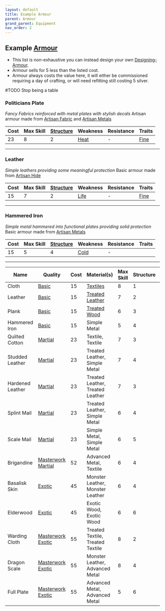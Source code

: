 ```yaml
---
layout: default
title: Example Armour
parent: Armour
grand_parent: Equipment
nav_order: 2
---
```

## Example [Armour](Armour)
* This list is non-exhaustive you can instead design your own [Designing-Armour](Designing-Armour).
* Armour sells for 5 less than the listed cost.
* Armour always costs the value here, it will either be commissioned requiring a day of crafting, or will need refitting still costing 5 silver.

#TODO Stop being a table

### Politicians Plate
*Fancy Fabrics reinforced with metal plates with stylish decals*
Artisan armour made from [Artisan Fabric](Textiles#Artisan%20Fabric) and [Artisan Metals](Metal#Artisan%20Metals)

| Cost | Max Skill | [Structure](Armour#Structure) | Weakness            | Resistance | Traits                     |
| ---- | --------- | ----------------------------- | ------------------- | ---------- | -------------------------- |
| 23   | 8         | 2                             | [Heat](Injury#Heat) | -          | [Fine](Armour-Traits#Fine) |


---

### Leather
*Simple leathers providing some meaningful protection*
Basic armour made from [Artisan Hide](Hide#Artisan%20Hide)

| Cost | Max Skill | [Structure](Armour#Structure) | Weakness            | Resistance | Traits                     |
| ---- | --------- | ----------------------------- | ------------------- | ---------- | -------------------------- |
| 15   | 7         | 2                             | [Life](Injury#Life) | -          | [Fine](Armour-Traits#Fine) |

---

### Hammered Iron
*Simple metal hammered into functional plates providing solid protection*
Basic armour made from [Artisan Metals](Metal#Artisan%20Metals)

| Cost | Max Skill | [Structure](Armour#Structure) | Weakness            | Resistance | Traits |
| ---- | --------- | ----------------------------- | ------------------- | ---------- | ------ |
| 15   | 5         | 4                             | [Cold](Injury#Cold) | -          |        |

---


| Name             | Quality                                                   | Cost | Material(s)                                            | Max Skill | Structure | Weakness                                         | Resistance                                             | Trait(s)                                                                                       |
| ---------------- | --------------------------------------------------------- | ---- | ------------------------------------------------------ | --------- | --------- | ------------------------------------------------ | ------------------------------------------------------ | ---------------------------------------------------------------------------------------------- |
| Cloth            | [Basic](Armour#Quality)                                   | 15   | [Textiles](Example-Materials#Textiles)                 | 8         | 1         | [Heat](Injury#Heat)                              | -                                                      | -                                                                                              |
| Leather          | [Basic](Armour#Quality)                                   | 15   | [Treated Leather](Example-Materials#Treated%20Leather) | 7         | 2         | [Life](Injury#Life)                              | -                                                      | -                                                                                              |
| Plank            | [Basic](Armour#Quality)                                   | 15   | [Treated Wood](Example-Materials#Treated%20Wood)       | 6         | 3         | [Heat](Injury#Heat)                              | -                                                      | -                                                                                              |
| Hammered Iron    | [Basic](Armour#Quality)                                   | 15   | Simple Metal                                           | 5         | 4         | [Cold](Injury#Cold)                              | -                                                      | -                                                                                              |
| Quilted Cotton   | [Martial](Armour#Quality)                                 | 23   | Textile, Textile                                       | 7         | 3         | [Heat](Injury#Heat)                              | [Impact](Injury#Impact)                                | [Padded](Armour-Traits#Padded)                                                                 |
| Studded Leather  | [Martial](Armour#Quality)                                 | 23   | Treated Leather, Simple Metal                          | 7         | 4         | [Life](Injury#Life)                              | -                                                      | [Reinforced](Armour-Traits#Reinforced)                                                         |
| Hardened Leather | [Martial](Armour#Quality)                                 | 23   | Treated Leather, Treated Leather                       | 7         | 3         | [Life](Injury#Life)                              | [Rending](Injury#Rending)                              | [Hardened](Armour-Traits#Hardened)                                                             |
| Splint Mail      | [Martial](Armour#Quality)                                 | 23   | Treated Leather, Simple Metal                          | 6         | 4         | [Life](Injury#Life)                              |                                                        | [Fortified](Armour-Traits#Fortified)                                                           |
| Scale Mail       | [Martial](Armour#Quality)                                 | 23   | Simple Metal, Simple Metal                             | 6         | 5         | [Cold](Injury#Cold), [Piercing](Injury#Piercing) | [Rending](Injury#Rending)                              | [Mail](Armour-Traits#Mail)                                                                     |
| Brigandine       | [Masterwork](Armour#Masterwork) [Martial](Armour#Quality) | 52   | Advanced Metal, Textile                                | 6         | 4         | [Cold](Injury#Cold)                              | [Impact](Injury#Impact)                                | [Lightweight Materials](Armour-Traits#Lightweight%20Materials), [Padded](Armour-Traits#Padded) |
| Basalisk Skin    | [Exotic](Armour#Quality)                                  | 45   | Monster Leather, Monster Leather                       | 6         | 4         | -                                                | [Rending](Injury#Rending)                              | [Natural Resilience](Armour-Traits#Natural%20Resilience)                                       |
| Elderwood        | [Exotic](Armour#Quality)                                  | 45   | Exotic Wood, Exotic Wood                               | 6         | 6         | [Heat](Injury#Heat)                              | -                                                      | [Ironbark](Armour-Traits#Ironbark)                                                             |
| Warding Cloth    | [Masterwork](Armour#Masterwork) [Exotic](Armour#Quality)  | 55   | Treated Textile, Treated Textile                       | 8         | 2         | [Heat](Injury#Heat)                              | [Magic](magic)                                         | [Fine](Armour-Traits#Fine), [Warded](Armour-Traits#Warded)                                     |
| Dragon Scale     | [Masterwork](Armour#Masterwork) [Exotic](Armour#Quality)  | 55   | Monster Leather, Advanced Metal                        | 8         | 4         | [Life](Injury#Life)                              | [Heat](Injury#Heat)                                    | [Mail](Armour-Traits#Mail), [Natural Resilience](Armour-Traits#Natural%20Resilience)           |
| Full Plate       | [Masterwork](Armour#Masterwork) [Exotic](Armour#Quality)  | 55   | Advanced Metal, Advanced Metal                         | 5         | 6         | -                                                | [Rending](Injury#Rending), [Piercing](Injury#Piercing) | [Insulated](Armour-Traits#Insulated), [Tempered](Armour-Traits#Tempered)                       |

